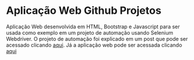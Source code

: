 # Aplicação Web Github Projetos

Aplicação Web desenvolvida em HTML, Bootstrap e Javascript para ser usada como exemplo em um projeto de automação usando Selenium Webdriver. O projeto de automação foi explicado em um post que pode ser acessado clicando [aqui](https://medium.com/@rbalves.ads/automa%C3%A7%C3%A3o-com-selenium-webdriver-consumindo-dados-de-uma-api-ba085f4f1648). Já a aplicação web pode ser acessada clicando [aqui](https://rbalves.github.io/app-automacao-selenium-api-github/)
